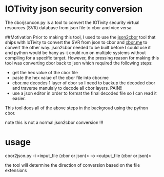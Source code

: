 # IOTivity json security conversion

The cborjsoncon.py is a tool to convert the IOTivity security virtual resources (SVR) database from json file to cbor and vice versa.

##Motivation
Prior to making this tool, I used to use the [json2cbor](https://github.com/iotivity/iotivity/blob/master/resource/csdk/security/tool/json2cbor.c) tool that ships with IoTivity to convert the SVR from json to cbor and [cbor.me](cbor.me) to convert the other way.
json2cbor needed to be built before I could use it and python would be hany as it could run on multiple systems without compiling for a specific target.
However, the pressing reason for making this tool was converting cbor back to json which required the following steps:
* get the hex value of the cbor file
* paste the hex value of the cbor file into cbor.me
* cbor.me decodes 1 layer of cbor so I need to backup the decoded cbor and traverse manulaly to decode all cbor layers. PAIN!!
* use a json editor in order to format the final decoded file so I can read it easier.

This tool does all of the above steps in the backgroud using the python cbor.

note this is not a normal json2cbor conversion !!!


# usage

cbor2json.py -i <input_file (cbor or json)> -o <output_file (cbor or json)>

the tool will determine the direction of conversion based on the file extensions 